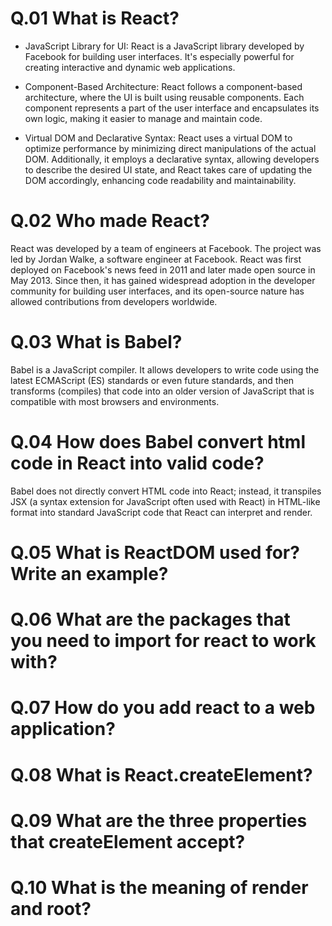 # Q.01 What is React?
* JavaScript Library for UI: React is a JavaScript library developed by Facebook for building user interfaces. It's especially powerful for creating interactive and dynamic web applications.

* Component-Based Architecture: React follows a component-based architecture, where the UI is built using reusable components. Each component represents a part of the user interface and encapsulates its own logic, making it easier to manage and maintain code.

* Virtual DOM and Declarative Syntax: React uses a virtual DOM to optimize performance by minimizing direct manipulations of the actual DOM. Additionally, it employs a declarative syntax, allowing developers to describe the desired UI state, and React takes care of updating the DOM accordingly, enhancing code readability and maintainability.


# Q.02 Who made React?
React was developed by a team of engineers at Facebook. The project was led by Jordan Walke, a software engineer at Facebook. React was first deployed on Facebook's news feed in 2011 and later made open source in May 2013. Since then, it has gained widespread adoption in the developer community for building user interfaces, and its open-source nature has allowed contributions from developers worldwide.


# Q.03 What is Babel?
Babel is a JavaScript compiler. It allows developers to write code using the latest ECMAScript (ES) standards or even future standards, and then transforms (compiles) that code into an older version of JavaScript that is compatible with most browsers and environments.

# Q.04 How does Babel convert html code in React into valid code?
Babel does not directly convert HTML code into React; instead, it transpiles JSX (a syntax extension for JavaScript often used with React) in HTML-like format into standard JavaScript code that React can interpret and render.

# Q.05 What is ReactDOM used for? Write an example?


# Q.06 What are the packages that you need to import for react to work with?


# Q.07 How do you add react to a web application?


# Q.08 What is React.createElement?


# Q.09 What are the three properties that createElement accept?


# Q.10 What is the meaning of render and root?
